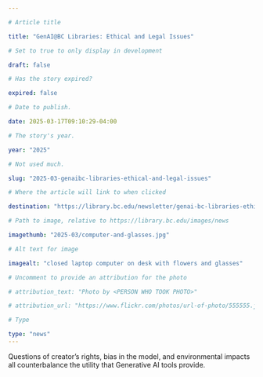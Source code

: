 ```yaml
---

# Article title

title: "GenAI@BC Libraries: Ethical and Legal Issues"

# Set to true to only display in development

draft: false

# Has the story expired?

expired: false

# Date to publish.

date: 2025-03-17T09:10:29-04:00

# The story's year.

year: "2025"

# Not used much.

slug: "2025-03-genaibc-libraries-ethical-and-legal-issues"

# Where the article will link to when clicked

destination: "https://library.bc.edu/newsletter/genai-bc-libraries-ethical-legal-issues/"

# Path to image, relative to https://library.bc.edu/images/news

imagethumb: "2025-03/computer-and-glasses.jpg"

# Alt text for image

imagealt: "closed laptop computer on desk with flowers and glasses"

# Uncomment to provide an attribution for the photo

# attribution_text: "Photo by <PERSON WHO TOOK PHOTO>"

# attribution_url: "https://www.flickr.com/photos/url-of-photo/555555.jpg"

# Type

type: "news"
---
```


Questions of creator’s rights, bias in the model, and environmental impacts all counterbalance the utility that Generative
AI tools provide.

